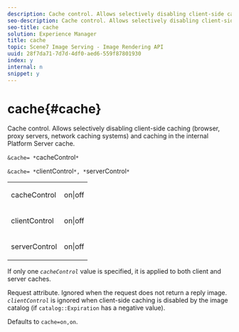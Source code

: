 ```yaml
---
description: Cache control. Allows selectively disabling client-side caching (browser, proxy servers, network caching systems) and caching in the internal Platform Server cache.
seo-description: Cache control. Allows selectively disabling client-side caching (browser, proxy servers, network caching systems) and caching in the internal Platform Server cache.
seo-title: cache
solution: Experience Manager
title: cache
topic: Scene7 Image Serving - Image Rendering API
uuid: 28f7da71-7d7d-4df0-aed6-559f87801930
index: y
internal: n
snippet: y
---
```


# cache{#cache}

Cache control. Allows selectively disabling client-side caching (browser, proxy servers, network caching systems) and caching in the internal Platform Server cache.

 `&cache= *`cacheControl`*`

`&cache= *`clientControl`*, *`serverControl`*`

<table id="simpletable_DA4D92F0AEF84FD49953876796058B7F"> 
 <tr class="strow"> 
  <td class="stentry"> <p><span class="codeph"> <span class="varname"> cacheControl</span></span> </p> </td> 
  <td class="stentry"> <p><span class="codeph"> on|off</span> </p></td> 
 </tr> 
 <tr class="strow"> 
  <td class="stentry"> <p><span class="codeph"> <span class="varname"> clientControl</span></span> </p></td> 
  <td class="stentry"> <p><span class="codeph"> on|off</span> </p></td> 
 </tr> 
 <tr class="strow"> 
  <td class="stentry"> <p><span class="codeph"> <span class="varname"> serverControl</span></span> </p></td> 
  <td class="stentry"> <p><span class="codeph"> on|off</span> </p></td> 
 </tr> 
</table>

If only one *`cacheControl`* value is specified, it is applied to both client and server caches.

Request attribute. Ignored when the request does not return a reply image. *`clientControl`* is ignored when client-side caching is disabled by the image catalog (if `catalog::Expiration` has a negative value).

Defaults to `cache=on,on`. 
